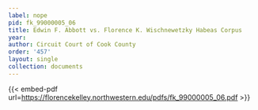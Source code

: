 ```yaml
---
label: nope
pid: fk_99000005_06
title: Edwin F. Abbott vs. Florence K. Wischnewetzky Habeas Corpus
year:
author: Circuit Court of Cook County
order: '457'
layout: single
collection: documents
---
```



{{< embed-pdf url=https://florencekelley.northwestern.edu/pdfs/fk_99000005_06.pdf >}}